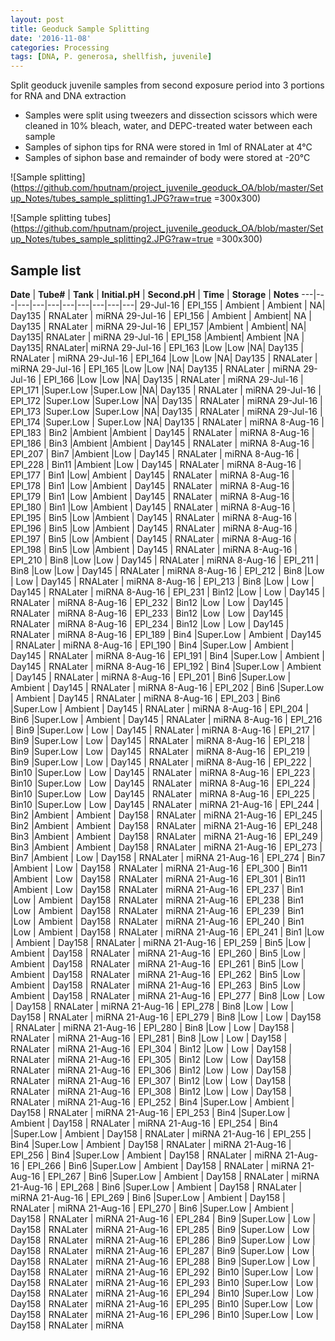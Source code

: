 ```yaml
---
layout: post
title: Geoduck Sample Splitting
date: '2016-11-08'
categories: Processing
tags: [DNA, P. generosa, shellfish, juvenile]
---
```


Split geoduck juvenile samples from second exposure period into 3 portions for RNA and DNA extraction

* Samples were split using tweezers and dissection scissors which were cleaned in 10% bleach, water, and DEPC-treated water between each sample
* Samples of siphon tips for RNA were stored in 1ml of RNALater at 4°C
* Samples of siphon base and remainder of body were stored at -20°C

![Sample splitting](https://github.com/hputnam/project_juvenile_geoduck_OA/blob/master/Setup_Notes/tubes_sample_splitting1.JPG?raw=true =300x300)

![Sample splitting tubes](https://github.com/hputnam/project_juvenile_geoduck_OA/blob/master/Setup_Notes/tubes_sample_splitting2.JPG?raw=true =300x300)


## Sample list

**Date**	| **Tube#** |	**Tank**	| **Initial.pH** | **Second.pH**	| **Time**	|  **Storage**	| **Notes**
---|---|---|---|---|---|---|---|---|---|
29-Jul-16 |	EPI_155 |	Ambient	| Ambient	|	NA|   Day135 |  RNALater | miRNA
29-Jul-16 |	EPI_156	| Ambient	|	Ambient| NA | Day135 |  RNALater	|  miRNA
29-Jul-16 |	EPI_157	 |Ambient	|	Ambient| NA|	  Day135|	 RNALater	| miRNA29-Jul-16 |	EPI_158	 |Ambient|	Ambient	|NA	|  Day135| RNALater|	 miRNA29-Jul-16 |	EPI_163	 |Low	|Low	|NA|  Day135	|  RNALater	| miRNA29-Jul-16 |	EPI_164	 |Low	|Low	|NA|  Day135	|  RNALater	| miRNA29-Jul-16 |	EPI_165	 |Low	|Low	|NA|  Day135	|  RNALater	| miRNA29-Jul-16 |	EPI_166	 |Low	|Low	|NA|  Day135	|  RNALater	| miRNA29-Jul-16 |	EPI_171	 |Super.Low	|Super.Low	|NA|  Day135	|  RNALater	| miRNA29-Jul-16 |	EPI_172	 |Super.Low	|Super.Low	|NA|  Day135	|  RNALater	| miRNA29-Jul-16 |	EPI_173	 |Super.Low	|Super.Low	|NA|  Day135	|  RNALater	| miRNA29-Jul-16 |	EPI_174	 |Super.Low	| Super.Low	|NA|  Day135	|  RNALater	| miRNA8-Aug-16 |	EPI_183	 | Bin2	|Ambient |Ambient	|  Day145	|  RNALater	| miRNA8-Aug-16 |	EPI_186	 | Bin3	|Ambient |Ambient	|  Day145	|  RNALater	| miRNA8-Aug-16 |	EPI_207	 | Bin7	|Ambient |Low	|  Day145	|  RNALater	| miRNA8-Aug-16 |	EPI_228	| Bin11	|Ambient |Low	|  Day145	|  RNALater	| miRNA8-Aug-16 |	EPI_177		| Bin1	|Low| Ambient	|  Day145	|  RNALater	| miRNA8-Aug-16 |	EPI_178		| Bin1	|Low |Ambient	|  Day145	|  RNALater	| miRNA8-Aug-16 |	EPI_179		| Bin1	|Low |Ambient	|  Day145	|  RNALater	| miRNA8-Aug-16 |	EPI_180		| Bin1	|Low |Ambient	|  Day145	|  RNALater	| miRNA8-Aug-16 |	EPI_195		| Bin5	|Low |Ambient	|  Day145	|  RNALater	| miRNA8-Aug-16 |	EPI_196		| Bin5	|Low |Ambient	|  Day145	|  RNALater	| miRNA8-Aug-16 |	EPI_197		| Bin5	|Low |Ambient	|  Day145	|  RNALater	| miRNA8-Aug-16 |	EPI_198		| Bin5	|Low |Ambient	|  Day145	|  RNALater	| miRNA8-Aug-16 |	EPI_210		| Bin8	|Low |Low	|  Day145	|  RNALater	| miRNA8-Aug-16 |	EPI_211		| Bin8	|Low |Low	|  Day145	|  RNALater	| miRNA8-Aug-16 |	EPI_212	| Bin8	|Low | Low	|  Day145	|  RNALater	| miRNA8-Aug-16 |	EPI_213	| Bin8	|Low | Low	|  Day145	|  RNALater	| miRNA8-Aug-16 |	EPI_231	| Bin12	|Low | Low	|  Day145	|  RNALater	| miRNA8-Aug-16 |	EPI_232	| Bin12	|Low | Low	|  Day145	|  RNALater	| miRNA8-Aug-16 |	EPI_233	| Bin12	|Low | Low	|  Day145	|  RNALater	| miRNA8-Aug-16 |	EPI_234	| Bin12	|Low | Low	|  Day145	|  RNALater	| miRNA8-Aug-16 |	EPI_189	| Bin4	|Super.Low | Ambient	|  Day145	|  RNALater	| miRNA8-Aug-16 |	EPI_190	| Bin4	|Super.Low | Ambient	|  Day145	|  RNALater	| miRNA8-Aug-16 |	EPI_191	| Bin4	|Super.Low | Ambient	|  Day145	|  RNALater	| miRNA8-Aug-16 |	EPI_192	| Bin4	|Super.Low | Ambient	|  Day145	|  RNALater	| miRNA8-Aug-16 |	EPI_201	| Bin6	|Super.Low | Ambient	|  Day145	|  RNALater	| miRNA8-Aug-16 |	EPI_202	| Bin6	|Super.Low | Ambient	|  Day145	|  RNALater	| miRNA8-Aug-16 |	EPI_203	| Bin6	|Super.Low | Ambient	|  Day145	|  RNALater	| miRNA8-Aug-16 |	EPI_204	| Bin6	|Super.Low | Ambient	|  Day145	|  RNALater	| miRNA8-Aug-16 |	EPI_216	| Bin9	|Super.Low | Low	|  Day145	|  RNALater	| miRNA8-Aug-16 |	EPI_217	| Bin9	|Super.Low | Low	|  Day145	|  RNALater	| miRNA8-Aug-16 |	EPI_218	| Bin9	|Super.Low | Low	|  Day145	|  RNALater	| miRNA8-Aug-16 |	EPI_219	| Bin9	|Super.Low | Low	|  Day145	|  RNALater	| miRNA8-Aug-16 |	EPI_222	| Bin10	|Super.Low | Low	|  Day145	|  RNALater	| miRNA8-Aug-16 |	EPI_223	| Bin10	|Super.Low | Low	|  Day145	|  RNALater	| miRNA8-Aug-16 |	EPI_224	| Bin10	|Super.Low | Low	|  Day145	|  RNALater	| miRNA8-Aug-16 |	EPI_225	| Bin10	|Super.Low | Low	|  Day145	|  RNALater	| miRNA21-Aug-16 |	EPI_244	| Bin2	|Ambient | Ambient	|  Day158	|  RNALater	| miRNA21-Aug-16 |	EPI_245	| Bin2	|Ambient | Ambient	|  Day158	|  RNALater	| miRNA21-Aug-16 |	EPI_248	| Bin3	|Ambient | Ambient	|  Day158	|  RNALater	| miRNA21-Aug-16 |	EPI_249	| Bin3	|Ambient | Ambient	|  Day158	|  RNALater	| miRNA21-Aug-16 |	EPI_273	| Bin7	|Ambient | Low	|  Day158	|  RNALater	| miRNA21-Aug-16 |	EPI_274	| Bin7	|Ambient | Low	|  Day158	|  RNALater	| miRNA21-Aug-16 |	EPI_300	| Bin11	|Ambient | Low	|  Day158	|  RNALater	| miRNA21-Aug-16 |	EPI_301	| Bin11	|Ambient | Low	|  Day158	|  RNALater	| miRNA21-Aug-16 |	EPI_237	| Bin1	|Low | Ambient	|  Day158	|  RNALater	| miRNA21-Aug-16 |	EPI_238	| Bin1	|Low | Ambient	|  Day158	|  RNALater	| miRNA21-Aug-16 |	EPI_239	| Bin1	|Low | Ambient	|  Day158	|  RNALater	| miRNA21-Aug-16 |	EPI_240	| Bin1	|Low | Ambient	|  Day158	|  RNALater	| miRNA21-Aug-16 |	EPI_241	| Bin1	|Low | Ambient	|  Day158	|  RNALater	| miRNA21-Aug-16 |	EPI_259	| Bin5	|Low | Ambient	|  Day158	|  RNALater	| miRNA21-Aug-16 |	EPI_260	| Bin5	|Low | Ambient	|  Day158	|  RNALater	| miRNA21-Aug-16 |	EPI_261	| Bin5	|Low | Ambient	|  Day158	|  RNALater	| miRNA21-Aug-16 |	EPI_262	| Bin5	|Low | Ambient	|  Day158	|  RNALater	| miRNA21-Aug-16 |	EPI_263	| Bin5	|Low | Ambient	|  Day158	|  RNALater	| miRNA21-Aug-16 |	EPI_277	| Bin8	|Low | Low	|  Day158	|  RNALater	| miRNA21-Aug-16 |	EPI_278	| Bin8	|Low | Low	|  Day158	|  RNALater	| miRNA21-Aug-16 |	EPI_279	| Bin8	|Low | Low	|  Day158	|  RNALater	| miRNA21-Aug-16 |	EPI_280	| Bin8	|Low | Low	|  Day158	|  RNALater	| miRNA21-Aug-16 |	EPI_281	| Bin8	|Low | Low	|  Day158	|  RNALater	| miRNA21-Aug-16 |	EPI_304	| Bin12	|Low | Low	|  Day158	|  RNALater	| miRNA21-Aug-16 |	EPI_305	| Bin12	|Low | Low	|  Day158	|  RNALater	| miRNA21-Aug-16 |	EPI_306	| Bin12	|Low | Low	|  Day158	|  RNALater	| miRNA21-Aug-16 |	EPI_307	| Bin12	|Low | Low	|  Day158	|  RNALater	| miRNA21-Aug-16 |	EPI_308	| Bin12	|Low | Low	|  Day158	|  RNALater	| miRNA21-Aug-16 |	EPI_252	| Bin4	|Super.Low | Ambient	|  Day158	|  RNALater	| miRNA21-Aug-16 |	EPI_253	| Bin4	|Super.Low | Ambient	|  Day158	|  RNALater	| miRNA21-Aug-16 |	EPI_254	| Bin4	|Super.Low | Ambient	|  Day158	|  RNALater	| miRNA21-Aug-16 |	EPI_255	| Bin4	|Super.Low | Ambient	|  Day158	|  RNALater	| miRNA21-Aug-16 |	EPI_256	| Bin4	|Super.Low | Ambient	|  Day158	|  RNALater	| miRNA21-Aug-16 |	EPI_266	| Bin6	|Super.Low | Ambient	|  Day158	|  RNALater	| miRNA21-Aug-16 |	EPI_267	| Bin6	|Super.Low | Ambient	|  Day158	|  RNALater	| miRNA21-Aug-16 |	EPI_268	| Bin6	|Super.Low | Ambient	|  Day158	|  RNALater	| miRNA21-Aug-16 |	EPI_269	| Bin6	|Super.Low | Ambient	|  Day158	|  RNALater	| miRNA21-Aug-16 |	EPI_270	| Bin6	|Super.Low | Ambient	|  Day158	|  RNALater	| miRNA21-Aug-16 |	EPI_284	| Bin9	|Super.Low | Low	|  Day158	|  RNALater	| miRNA21-Aug-16 |	EPI_285	| Bin9	|Super.Low | Low	|  Day158	|  RNALater	| miRNA21-Aug-16 |	EPI_286	| Bin9	|Super.Low | Low	|  Day158	|  RNALater	| miRNA21-Aug-16 |	EPI_287	| Bin9	|Super.Low | Low	|  Day158	|  RNALater	| miRNA21-Aug-16 |	EPI_288	| Bin9	|Super.Low | Low	|  Day158	|  RNALater	| miRNA21-Aug-16 |	EPI_292	| Bin10	|Super.Low | Low	|  Day158	|  RNALater	| miRNA21-Aug-16 |	EPI_293	| Bin10	|Super.Low | Low	|  Day158	|  RNALater	| miRNA21-Aug-16 |	EPI_294	| Bin10	|Super.Low | Low	|  Day158	|  RNALater	| miRNA21-Aug-16 |	EPI_295	| Bin10	|Super.Low | Low	|  Day158	|  RNALater	| miRNA21-Aug-16 |	EPI_296	| Bin10	|Super.Low | Low	|  Day158	|  RNALater	| miRNA
  
 
 






